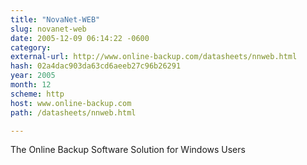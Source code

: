 ```yaml
---
title: "NovaNet-WEB"
slug: novanet-web
date: 2005-12-09 06:14:22 -0600
category: 
external-url: http://www.online-backup.com/datasheets/nnweb.html
hash: 02a4dac903da63cd6aeeb27c96b26291
year: 2005
month: 12
scheme: http
host: www.online-backup.com
path: /datasheets/nnweb.html

---
```


The Online Backup Software Solution for Windows Users
